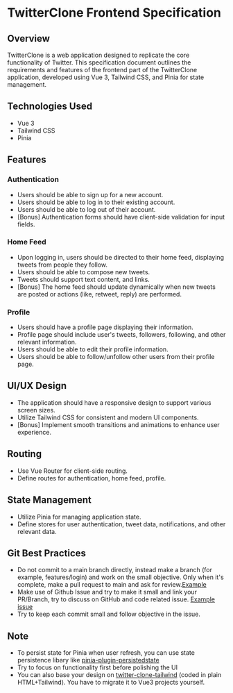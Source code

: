 # TwitterClone Frontend Specification

## Overview
TwitterClone is a web application designed to replicate the core functionality of Twitter. This specification document outlines the requirements and features of the frontend part of the TwitterClone application, developed using Vue 3, Tailwind CSS, and Pinia for state management.

## Technologies Used
- Vue 3
- Tailwind CSS
- Pinia

## Features

### Authentication
- Users should be able to sign up for a new account.
- Users should be able to log in to their existing account.
- Users should be able to log out of their account.
- [Bonus] Authentication forms should have client-side validation for input fields.

### Home Feed
- Upon logging in, users should be directed to their home feed, displaying tweets from people they follow.
- Users should be able to compose new tweets.
- Tweets should support text content, and links.
- [Bonus] The home feed should update dynamically when new tweets are posted or actions (like, retweet, reply) are performed.

### Profile
- Users should have a profile page displaying their information.
- Profile page should include user's tweets, followers, following, and other relevant information.
- Users should be able to edit their profile information.
- Users should be able to follow/unfollow other users from their profile page.

## UI/UX Design
- The application should have a responsive design to support various screen sizes.
- Utilize Tailwind CSS for consistent and modern UI components.
- [Bonus] Implement smooth transitions and animations to enhance user experience.

## Routing
- Use Vue Router for client-side routing.
- Define routes for authentication, home feed, profile.

## State Management
- Utilize Pinia for managing application state.
- Define stores for user authentication, tweet data, notifications, and other relevant data.

## Git Best Practices
- Do not commit to a main branch directly, instead make a branch (for example, features/login) and work on the small objective. Only when it's complete, make a pull request to main and ask for review.[Example](https://github.com/KimangKhenng/tfd-blog/tree/features/Handle-SSO)
- Make use of Github Issue and try to make it small and link your PR/Branch, try to discuss on GitHub and code related issue. [Example issue](https://github.com/tfd-ed/tfd-blog/issues/130)
- Try to keep each commit small and follow objective in the issue.

## Note
- To persist state for Pinia when user refresh, you can use state persistence libary like [pinia-plugin-persistedstate](https://github.com/prazdevs/pinia-plugin-persistedstate)
- Try to focus on functionality first before polishing the UI
- You can also base your design on [twitter-clone-tailwind](https://github.com/anaseqal/twitter-clone-tailwind) (coded in plain HTML+Tailwind). You have to migrate it to Vue3 projects yourself.